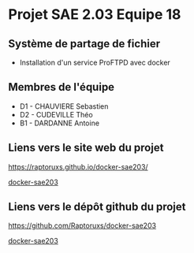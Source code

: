 # Projet SAE 2.03 Equipe 18


## Système de partage de fichier


- Installation d'un service ProFTPD avec docker

## Membres de l'équipe

- D1 - CHAUVIERE Sebastien
- D2 - CUDEVILLE Théo
- B1 - DARDANNE Antoine

## Liens vers le site web du projet
https://raptoruxs.github.io/docker-sae203/

[docker-sae203](https://raptoruxs.github.io/docker-sae203/)

## Liens vers le dépôt github du projet
https://github.com/Raptoruxs/docker-sae203

[docker-sae203](https://github.com/Raptoruxs/docker-sae203)

